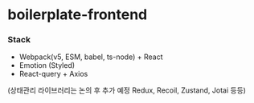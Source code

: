 # boilerplate-frontend

### Stack

- Webpack(v5, ESM, babel, ts-node) + React
- Emotion (Styled)
- React-query + Axios

(상태관리 라이브러리는 논의 후 추가 예정 Redux, Recoil, Zustand, Jotai 등등)
